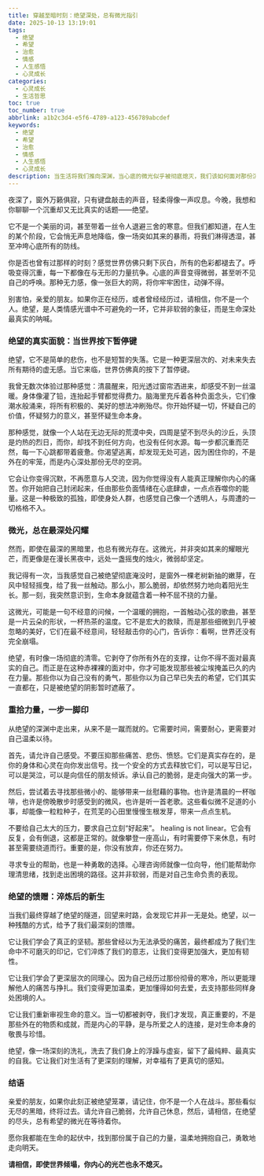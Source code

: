 ```yaml
---
title: 穿越至暗时刻：绝望深处，总有微光指引
date: 2025-10-13 13:19:01
tags:
  - 绝望
  - 希望
  - 治愈
  - 情感
  - 人生感悟
  - 心灵成长
categories:
  - 心灵成长
  - 生活哲思
toc: true
toc_number: true
abbrlink: a1b2c3d4-e5f6-4789-a123-456789abcdef
keywords:
  - 绝望
  - 希望
  - 治愈
  - 情感
  - 人生感悟
  - 心灵成长
description: 当生活将我们推向深渊，当心底的微光似乎被彻底熄灭，我们该如何面对那份沉重到令人窒息的绝望？这篇文章，不讲故事，只谈心境。它将带你走进绝望的真实面貌，感受那份无力与挣扎，并温柔地告诉你，即使在最深的黑暗里，也总有不期而遇的微光，指引我们重拾力量，走向新生。这是一场关于自我疗愈与希望重燃的对话，愿它能抚慰你此刻的心，点亮前行的路。
---
```


夜深了，窗外万籁俱寂，只有键盘敲击的声音，轻柔得像一声叹息。今晚，我想和你聊聊一个沉重却又无比真实的话题——绝望。

它不是一个美丽的词，甚至带着一丝令人退避三舍的寒意。但我们都知道，在人生的某个阶段，它会悄无声息地降临，像一场突如其来的暴雨，将我们淋得透湿，甚至冲垮心底所有的防线。

你是否也曾有过那样的时刻？感觉世界仿佛只剩下灰白，所有的色彩都褪去了。呼吸变得沉重，每一下都像在与无形的力量抗争。心底的声音变得微弱，甚至听不见自己的呼唤。那种无力感，像一张巨大的网，将你牢牢困住，动弹不得。

别害怕，亲爱的朋友。如果你正在经历，或者曾经经历过，请相信，你不是一个人。绝望，是人类情感光谱中不可避免的一环，它并非软弱的象征，而是生命深处最真实的呐喊。

### 绝望的真实面貌：当世界按下暂停键

绝望，它不是简单的悲伤，也不是短暂的失落。它是一种更深层次的、对未来失去所有期待的虚无感。当它来临，世界仿佛真的按下了暂停键。

我曾无数次体验过那种感觉：清晨醒来，阳光透过窗帘洒进来，却感受不到一丝温暖。身体像灌了铅，连抬起手臂都觉得费力。脑海里充斥着各种负面念头，它们像潮水般涌来，将所有积极的、美好的想法冲刷殆尽。你开始怀疑一切，怀疑自己的价值，怀疑努力的意义，甚至怀疑生命本身。

那种感觉，就像一个人站在无边无际的荒漠中央，四周是望不到尽头的沙丘，头顶是灼热的烈日，而你，却找不到任何方向，也没有任何水源。每一步都沉重而茫然，每一下心跳都带着疲惫。你渴望逃离，却发现无处可逃，因为困住你的，不是外在的牢笼，而是内心深处那份无尽的空洞。

它会让你变得沉默，不再愿意与人交流，因为你觉得没有人能真正理解你内心的痛苦。你开始把自己封闭起来，任由那些负面情绪在心底肆虐，一点点吞噬你的能量。这是一种极致的孤独，即使身处人群，也感觉自己像一个透明人，与周遭的一切格格不入。

### 微光，总在最深处闪耀

然而，即使在最深的黑暗里，也总有微光存在。这微光，并非突如其来的耀眼光芒，而更像是在漫长黑夜中，远处一盏摇曳的烛火，微弱却坚定。

我记得有一次，当我感觉自己被绝望彻底淹没时，是窗外一棵老树新抽的嫩芽，在风中轻轻摇曳，给了我一丝触动。那么小，那么脆弱，却依然努力地向着阳光生长。那一刻，我突然意识到，生命本身就蕴含着一种不屈不挠的力量。

这微光，可能是一句不经意的问候，一个温暖的拥抱，一首触动心弦的歌曲，甚至是一片云朵的形状，一杯热茶的温度。它不是宏大的救赎，而是那些细微到几乎被忽略的美好，它们在最不经意间，轻轻敲击你的心门，告诉你：看啊，世界还没有完全崩塌。

绝望，有时像一场彻底的清零。它剥夺了你所有外在的支撑，让你不得不面对最真实的自己。而正是在这种赤裸裸的面对中，你才可能发现那些被尘埃掩盖已久的内在力量。那些你以为自己没有的勇气，那些你以为自己早已失去的希望，它们其实一直都在，只是被绝望的阴影暂时遮蔽了。

### 重拾力量，一步一脚印

从绝望的深渊中走出来，从来不是一蹴而就的。它需要时间，需要耐心，更需要对自己温柔以待。

首先，请允许自己感受。不要压抑那些痛苦、悲伤、愤怒。它们是真实存在的，是你的身体和心灵在向你发出信号。找一个安全的方式去释放它们，可以是写日记，可以是哭泣，可以是向信任的朋友倾诉。承认自己的脆弱，是走向强大的第一步。

然后，尝试着去寻找那些微小的、能够带来一丝慰藉的事物。也许是清晨的一杯咖啡，也许是傍晚散步时感受到的微风，也许是听一首老歌。这些看似微不足道的小事，却能像一粒粒种子，在荒芜的心田里慢慢生根发芽，带来一点点生机。

不要给自己太大的压力，要求自己立刻“好起来”。 healing is not linear。它会有反复，会有倒退，这都是正常的。就像攀登一座高山，有时需要停下来休息，有时甚至需要绕道而行。重要的是，你没有放弃，你还在努力。

寻求专业的帮助，也是一种勇敢的选择。心理咨询师就像一位向导，他们能帮助你理清思绪，找到走出困境的路径。这并非软弱，而是对自己生命负责的表现。

### 绝望的馈赠：淬炼后的新生

当我们最终穿越了绝望的隧道，回望来时路，会发现它并非一无是处。绝望，以一种残酷的方式，给予了我们最深刻的馈赠。

它让我们学会了真正的坚韧。那些曾经以为无法承受的痛苦，最终都成为了我们生命中不可磨灭的印记，它们淬炼了我们的意志，让我们变得更加强大，更加有韧性。

它让我们学会了更深层次的同理心。因为自己经历过那份彻骨的寒冷，所以更能理解他人的痛苦与挣扎。我们变得更加温柔，更加懂得如何去爱，去支持那些同样身处困境的人。

它让我们重新审视生命的意义。当一切都被剥夺，我们才发现，真正重要的，不是那些外在的物质和成就，而是内心的平静，是与所爱之人的连接，是对生命本身的敬畏与珍惜。

绝望，像一场深刻的洗礼，洗去了我们身上的浮躁与虚妄，留下了最纯粹、最真实的自我。它让我们对生活有了更深刻的理解，对幸福有了更真切的感知。

### 结语

亲爱的朋友，如果你此刻正被绝望笼罩，请记住，你不是一个人在战斗。那些看似无尽的黑暗，终将过去。请允许自己脆弱，允许自己休息，然后，请相信，在绝望的尽头，总有希望的微光在等待着你。

愿你我都能在生命的起伏中，找到那份属于自己的力量，温柔地拥抱自己，勇敢地走向明天。

**请相信，即使世界倾塌，你内心的光芒也永不熄灭。**